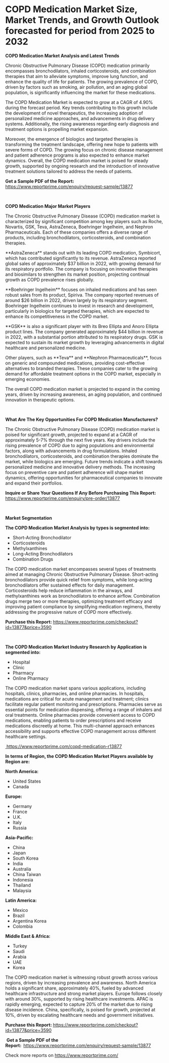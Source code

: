 <p><h1>COPD Medication Market Size, Market Trends, and Growth Outlook forecasted for period from 2025 to 2032</h1></p><p><strong>COPD Medication Market Analysis and Latest Trends</strong></p>
<p><p>Chronic Obstructive Pulmonary Disease (COPD) medication primarily encompasses bronchodilators, inhaled corticosteroids, and combination therapies that aim to alleviate symptoms, improve lung function, and enhance the quality of life for patients. The growing prevalence of COPD, driven by factors such as smoking, air pollution, and an aging global population, is significantly influencing the market for these medications.</p><p>The COPD Medication Market is expected to grow at a CAGR of 4.90% during the forecast period. Key trends contributing to this growth include the development of novel therapeutics, the increasing adoption of personalized medicine approaches, and advancements in drug delivery systems. Additionally, the rising awareness regarding early diagnosis and treatment options is propelling market expansion.</p><p>Moreover, the emergence of biologics and targeted therapies is transforming the treatment landscape, offering new hope to patients with severe forms of COPD. The growing focus on chronic disease management and patient adherence programs is also expected to enhance market dynamics. Overall, the COPD medication market is poised for steady growth, supported by ongoing research and the introduction of innovative treatment solutions tailored to address the needs of patients.</p></p>
<p><strong>Get a Sample PDF of the Report:&nbsp;</strong> <a href="https://www.reportprime.com/enquiry/request-sample/13877?utm_campaign=2887&utm_medium=2&utm_source=Github&utm_content=ia&utm_term=20032025&utm_id=copd-medication">https://www.reportprime.com/enquiry/request-sample/13877</a></p>
<p>&nbsp;</p>
<p><strong>COPD Medication Major Market Players</strong></p>
<p><p>The Chronic Obstructive Pulmonary Disease (COPD) medication market is characterized by significant competition among key players such as Roche, Novartis, GSK, Teva, AstraZeneca, Boehringer Ingelheim, and Nephron Pharmaceuticals. Each of these companies offers a diverse range of products, including bronchodilators, corticosteroids, and combination therapies.</p><p>**AstraZeneca** stands out with its leading COPD medication, Symbicort, which has contributed significantly to its revenue. AstraZeneca reported global sales of approximately $37 billion in 2022, with growing demand for its respiratory portfolio. The company is focusing on innovative therapies and biosimilars to strengthen its market position, projecting continual growth as COPD prevalence rises globally.</p><p>**Boehringer Ingelheim** focuses on inhaled medications and has seen robust sales from its product, Spiriva. The company reported revenues of around $26 billion in 2022, driven largely by its respiratory segment. Boehringer Ingelheim continues to invest in research and development, particularly in biologics for targeted therapies, which are expected to enhance its competitiveness in the COPD market.</p><p>**GSK** is also a significant player with its Breo Ellipta and Anoro Ellipta product lines. The company generated approximately $44 billion in revenue in 2022, with a substantial portion attributed to its respiratory drugs. GSK is expected to sustain its market growth by leveraging advancements in digital healthcare and personalized medicine.</p><p>Other players, such as **Teva** and **Nephron Pharmaceuticals**, focus on generic and compounded medications, providing cost-effective alternatives to branded therapies. These companies cater to the growing demand for affordable treatment options in the COPD market, especially in emerging economies.</p><p>The overall COPD medication market is projected to expand in the coming years, driven by increasing awareness, an aging population, and continued innovation in therapeutic options.</p></p>
<p>&nbsp;</p>
<p><strong>What Are The Key Opportunities For COPD Medication Manufacturers?</strong></p>
<p><p>The Chronic Obstructive Pulmonary Disease (COPD) medication market is poised for significant growth, projected to expand at a CAGR of approximately 5-7% through the next five years. Key drivers include the rising prevalence of COPD due to aging populations and environmental factors, along with advancements in drug formulations. Inhaled bronchodilators, corticosteroids, and combination therapies dominate the market, while biologics are emerging. Future trends indicate a shift towards personalized medicine and innovative delivery methods. The increasing focus on preventive care and patient adherence will shape market dynamics, offering opportunities for pharmaceutical companies to innovate and expand their portfolios.</p></p>
<p><strong>Inquire or Share Your Questions If Any Before Purchasing This Report:</strong> <a href="https://www.reportprime.com/enquiry/pre-order/13877?utm_campaign=2887&utm_medium=2&utm_source=Github&utm_content=ia&utm_term=20032025&utm_id=copd-medication">https://www.reportprime.com/enquiry/pre-order/13877</a></p>
<p>&nbsp;</p>
<p><strong>Market Segmentation</strong></p>
<p><strong>The COPD Medication Market Analysis by types is segmented into:</strong></p>
<p><ul><li>Short-Acting Bronchodilator</li><li>Corticosteroids</li><li>Methylxanthines</li><li>Long-Acting Bronchodilators</li><li>Combination Drugs</li></ul></p>
<p><p>The COPD medication market encompasses several types of treatments aimed at managing Chronic Obstructive Pulmonary Disease. Short-acting bronchodilators provide quick relief from symptoms, while long-acting bronchodilators offer sustained effects for daily management. Corticosteroids help reduce inflammation in the airways, and methylxanthines work as bronchodilators to enhance airflow. Combination drugs merge two or more therapies, optimizing treatment efficacy and improving patient compliance by simplifying medication regimens, thereby addressing the progressive nature of COPD more effectively.</p></p>
<p><strong>Purchase this Report:&nbsp;</strong><a href="https://www.reportprime.com/checkout?id=13877&price=3590&utm_campaign=2887&utm_medium=2&utm_source=Github&utm_content=ia&utm_term=20032025&utm_id=copd-medication">https://www.reportprime.com/checkout?id=13877&price=3590</a></p>
<p>&nbsp;</p>
<p><strong>The COPD Medication Market Industry Research by Application is segmented into:</strong></p>
<p><ul><li>Hospital</li><li>Clinic</li><li>Pharmacy</li><li>Online Pharmacy</li></ul></p>
<p><p>The COPD medication market spans various applications, including hospitals, clinics, pharmacies, and online pharmacies. In hospitals, medications are critical for acute management and treatment; clinics facilitate regular patient monitoring and prescriptions. Pharmacies serve as essential points for medication dispensing, offering a range of inhalers and oral treatments. Online pharmacies provide convenient access to COPD medications, enabling patients to order prescriptions and receive medications discreetly at home. This multi-channel approach enhances accessibility and supports effective COPD management across different healthcare settings.</p></p>
<p><a href="https://www.reportprime.com/copd-medication-r13877?utm_campaign=2887&utm_medium=2&utm_source=Github&utm_content=ia&utm_term=20032025&utm_id=copd-medication">&nbsp;https://www.reportprime.com/copd-medication-r13877</a></p>
<p><strong>In terms of Region, the COPD Medication Market Players available by Region are:</strong></p>
<p>
    <p> <strong> North America: </strong>
        <ul>
            <li>United States</li>
            <li>Canada</li>
        </ul>
        </p> 
    <p> <strong> Europe: </strong>
        <ul>
            <li>Germany</li>
            <li>France</li>
            <li>U.K.</li>
            <li>Italy</li>
            <li>Russia</li>
        </ul>
        </p> 
    <p> <strong> Asia-Pacific: </strong>
        <ul>
            <li>China</li>
            <li>Japan</li>
            <li>South Korea</li>
            <li>India</li>
            <li>Australia</li>
            <li>China Taiwan</li>
            <li>Indonesia</li>
            <li>Thailand</li>
            <li>Malaysia</li>
        </ul>
        </p> 
    <p> <strong> Latin America: </strong>
        <ul>
            <li>Mexico</li>
            <li>Brazil</li>
            <li>Argentina Korea</li>
            <li>Colombia</li>
        </ul>
        </p> 
    <p> <strong> Middle East & Africa: </strong>
        <ul>
            <li>Turkey</li>
            <li>Saudi</li>
            <li>Arabia</li>
            <li>UAE</li>
            <li>Korea</li>
        </ul>
    </p>
    </p>
<p><p>The COPD medication market is witnessing robust growth across various regions, driven by increasing prevalence and awareness. North America holds a significant share, approximately 40%, fueled by advanced healthcare infrastructure and strong market players. Europe follows closely with around 30%, supported by rising healthcare investments. APAC is rapidly emerging, expected to capture 20% of the market due to rising disease incidence. China, specifically, is poised for growth, projected at 10%, driven by escalating healthcare needs and government initiatives.</p></p>
<p><strong>Purchase this Report: </strong><a href="https://www.reportprime.com/checkout?id=13877&price=3590&utm_campaign=2887&utm_medium=2&utm_source=Github&utm_content=ia&utm_term=20032025&utm_id=copd-medication">https://www.reportprime.com/checkout?id=13877&price=3590</a></p>
<p>&nbsp;<strong>Get a Sample PDF of the Report:&nbsp;&nbsp;</strong><a href="https://www.reportprime.com/enquiry/request-sample/13877?utm_campaign=2887&utm_medium=2&utm_source=Github&utm_content=ia&utm_term=20032025&utm_id=copd-medication">https://www.reportprime.com/enquiry/request-sample/13877</a></p>
<p><strong></strong></p>
<p>Check more reports on <a href="https://www.reportprime.com/?utm_campaign=2887&utm_medium=2&utm_source=Github&utm_content=ia&utm_term=20032025&utm_id=copd-medication">https://www.reportprime.com/</a></p>